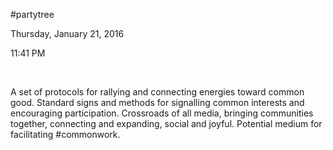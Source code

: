 \#partytree

Thursday, January 21, 2016

11:41 PM

 

A set of protocols for rallying and connecting energies toward common good. Standard signs and methods for signalling common interests and encouraging participation. Crossroads of all media, bringing communities together, connecting and expanding, social and joyful. Potential medium for facilitating \#commonwork.

 

